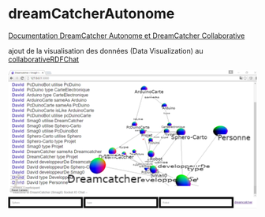 # dreamCatcherAutonome

[Documentation DreamCatcher Autonome et DreamCatcher Collaborative](https://scenaristeur.github.io/dreamcatcherAutonome/)

ajout de la visualisation des données (Data Visualization) au [collaborativeRDFChat](https://github.com/scenaristeur/collaborativeRdf)



![apercu rdf socket chat](https://raw.githubusercontent.com/scenaristeur/collaborativeRDFWithP5JSGraph/master/images/rdf_graph_made_with_socket_chat_server_P5JS_javascript_DataVisualization_ontology_sparql.png)
